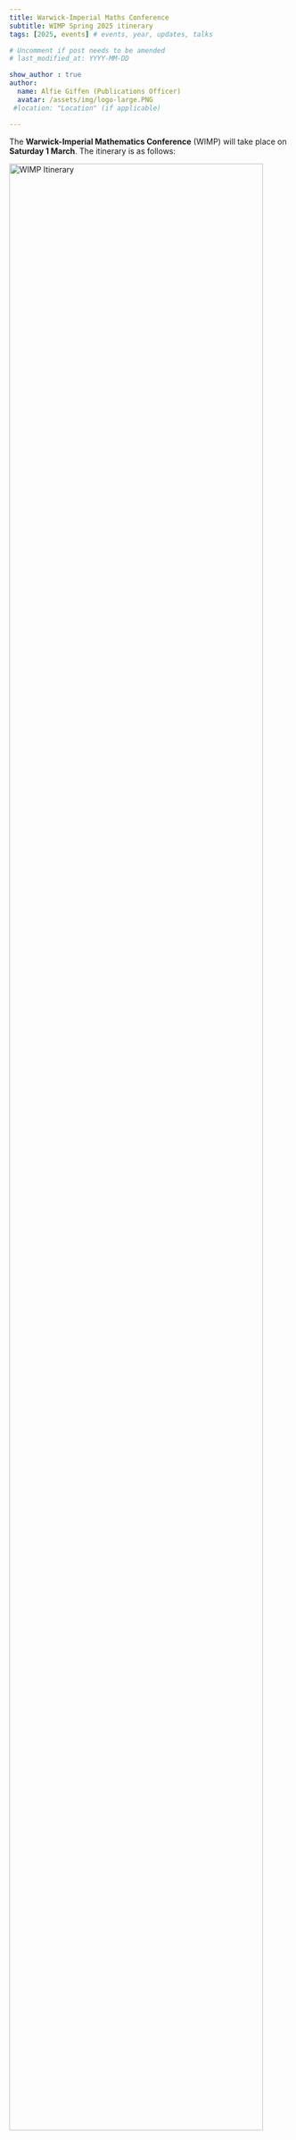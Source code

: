 ```yaml
---
title: Warwick-Imperial Maths Conference
subtitle: WIMP Spring 2025 itinerary
tags: [2025, events] # events, year, updates, talks

# Uncomment if post needs to be amended
# last_modified_at: YYYY-MM-DD

show_author : true
author:
  name: Alfie Giffen (Publications Officer)
  avatar: /assets/img/logo-large.PNG
 #location: "Location" (if applicable)

---
```


The **Warwick-Imperial Mathematics Conference** (WIMP) will take place on **Saturday 1 March**. The itinerary is as follows:

<img src="../assets/posts/2024-2025/WIMP Spring 2025 Itinerary.png" alt="WIMP Itinerary" width="95%"/>

Abstracts for the student talks can be found below.

The plenary talk will be given by Professor Darren Crowdy, from **0930** to **1030** in **Blackett LT1**.

Title: *The Story of Prime Functions*

<style>
blockquote {
    padding: 10px 20px 0 0;
    margin: 0 0 30px 0;
    font-size: 15px;
}
blockquote + blockquote {
    margin-top: -30px;
}
</style>

Abstract:
> Every undergraduate mathematician has used so-called “prime functions” many times, usually without knowing it. This talk aims to show that this class of functions are ubiquitous in mathematics, are especially useful in applications, and that their significance has historically been overlooked. The presentation should be accessible to most undergraduate and graduate students in mathematics.

## Student talk abstracts

### Warwick talks
Yung Kit So (*Geometric Inequalities via the ABP Method*): 
> In this talk, I will discuss how the Alexandrov-Bakelman-Pucci (ABP) method, which  recently became a popular tool for proving geometric inequalities, can be used to prove the isoperimetric inequality and the Sobolev inequality on manifolds with nonnegative Ricci curvature. I will explain the key steps of the ABP method, including the construction of the lower contact set, the use of normal mapping, and the role of convexity. I will also highlight why the ABP method is naturally suited for such proofs, as it connects to the ABP maximum principle and has natural geometric visualisation. To illustrate, I will first present a simple example: proving the isoperimetric inequality in R^n following Cabré’s proof. Then, I will explain how Brendle’s proof of the Sobolev inequality extends the ABP method to curved spaces (manifolds) by modifying the convexity condition to account for curvature. This talk will show how the ABP method links local function properties to global geometric and analytic results, demonstrating the power of intuitive geometric reasoning.


Kyle Thompson (*Sheaves and the Serre-Swan Theorem*):
> What is geometry? The study of shapes. What’s a shape? A space with some structure. What structure? A sheaf. Sheaves arise in mathematics all over the place, from geometry to logic, and – while complicated – they arise from the simple goal of studying the functions on a space. This talk focusses on studying the most basic applications of sheaves to construct the natural category in which to do geometry: the category of locally ringed spaces. Additionally, once we have a space, we care about what are called “vector bundles” over this space – objects constructed by taking a space and attaching a vector space to each point. By viewing these objects in terms of sheaves we can gain insight into their algebraic structure by introducing the powerful so-called Serre–Swan theorem. A theorem that has applications to topology, differential geometry, and algebraic geometry, giving us a comprehensive characterisation of the possible vector bundles we can define over any (reasonably nice) space.


Gengzhou Tan (*Goodwillie Calculus and Brown Representability*):
> We know from Brown Representability (Brown \\(1962\\)) that every generalized cohomology functor is representable from homotopy category to category of abelian group. Moreover, this sequence of spaces that represents a particular cohomology theory can be connected through a structure map and form a new topological object called spectrum. However, spectra contain generally more information than cohomology theories. More precisely, there might be more than one spectrum which represents a single cohomology theory (namely the phantom map). In this talk, we present a new way to correspond category of spectra with a special kind of functor, linear functor. This correspondence is finer than generalized cohomology theory in the way that the category of linear functor classifies spectra completely in a bijective correspondence. The way to define this functor relies on the theory of functor calculus which was first introduced by Goodwillie in a series of paper around \\(2000\\). Ideally, I will first introduce basic notions in Goodwillie Calculus and its analogy to ordinary calculus. Later, I will use notions we have developed to prove the correspondence between linear functor and spectra.


Kit Liu (*Structural Set Theory in Foundations*):
> Suppose you were asked, “is \\(3 \\in \\mathbb{N}\\)?” Being a natural number, \\(3\\) is indeed a member of \\(\\mathbb{N}\\), so the answer is “yes”. On the other hand, the question, “is \\(\\pi \\in \\mathbb{Q}\\)?”, would quickly receive an answer of “no”. Now, suppose you were then asked, “is \\(\\pi \\in \\log\\)?”

> You’d might pause for a moment, before again answering in the negative, but for a different reason than before. After all, \\(\\pi\\) is a number, and \\(\\log\\) is a function, so \\(\\\pi\\) being a member of \\(\\log\\) – whatever that means – would be ridiculous! A better answer might be to declare the question as meaningless.

> However, in the standard foundational framework of ZFC – Zermelo–Fraenkel set theory with Choice – everything is a set, so the question “is \\(\\pi \\in \\log\\)?” should have a yes-or-no answer. This viewpoint is at odds with how most mathematicians use sets in practice: we don't usually think of functions (or many other objects) as sets, because they're not meaningfully compatible with set operations nor relations, and the truth value of propositions involving these operations or relations applied to objects typically not considered to be sets depend purely on (arbitrary choices of) implementation details and will generally fail to be isomorphism invariant.

> Many of these quirks arise from the "global" nature of the set membership relation: it is always valid to compare any two arbitrary sets for membership and equality. However, in most practical contexts, sets are often *stratified*, in the sense that we usually don't have very long chains of membership containment, and sets from different strata are very rarely compared or combined.

> In this talk, we present the structuralist’s solution to this problem: a way of formulating the foundations of mathematics that more closely resembles how mathematicians actually manipulate sets in practice, by constructing "structural" sets connected together via *local* set membership relations between them.


### Imperial talks (Room 308)
Archie Brown (*Almost Ring Theory*):

> Originally introduced by Faltings, *almost Ring Theory* is a formal relaxation of the axioms of standard comutative algebra. It has since been developed mainly by Gaber and Ramero in their comprehensive textbook and famously utilised to great extend by Scholze in his Fields medal winning work on Perfectoid spaces. Somewhere between commutative algebra and category theory, Almost Mathematics is a major generalisation of much of the algebra which we learn. As such, it provides insights and novel techniques for proving a lot of classical results. Practically every object or theorem you know in commutative algebra has an almost counterpart. This talk will bring you up to speed on the basic definitions and ideas of the field before taking a glance at some of the new results I am attempting to work on. This mainly includes calculations of the Grothendieck group for certain classes of “almost” modules.


Jeffrey Chang (*Solving Tower of Hanoi and it's variants*):
> **TBC**


Chengyan Hu (*A deep talk in the group structure of elliptic curves*):
> **TBC**


John Zou (*From Gossip to Gospel: An Introduction to Ising inspired models in Opinion Dynamics*):
> Understanding how opinions evolve in a society is a central challenge in social science, with applications ranging from political polarization to the spread of misinformation. Predicting individual opinions is challenging, however, techniques from statistical mechanics allow predictions of collective behaviour despite individual unpredictability. In this talk we will explore opinion dynamics using Ising-like models, introducing some well-known models including the voter model and the majority rule model. We will use the context of rumour spreading on a random graph and present findings using numerical methods such as Monte-Carlo simulations to analyse the emergence of consensus. Through this interdisciplinary lens, we aim to highlight how mathematical physics can provide insights into real-world social dynamics.


Leonardo Wang (*Combinatorial Nullstellensatz: Polynomial Methods in Additive Combinatorics and Graph Coloring*):
> A spin-off, and in some ways a stronger version of Hilbert's Nullstellensatz in Algebraic Geometry, the methodology of Combinatorial Nullstellensatz relies on the ingenious idea of embedding information - often about sets or graphs - in a polynomial. Often, through exploiting the finiteness of its zero set and by maneuvering its degree, one can prove existence magically - even though such an existence is non-constructive, one can still extract an immense amount of information through this algebraic technique. In this talk, I will introduce the theorem and explore its applications in two areas: graph coloring and additive combinatorics. I'll first demonstrate its prominent role in additive combinatorics, including zero-sum problems and sum-set inequalities. Then I will showcase its use in proving the existence of proper graph colorings, with applications in identifying degree of choosability of graphs as well as hypergraph coloring and more. Overall, this talk will highlight how polynomial methods provide a unifying framework for diverse combinatorial problems.


Xinyan Wang (*Exploring Dependence: The Power of Copulas*):
> Traditional methods like linear regression and multivariate distributions often struggle to find non-linear dependencies and tail risks. This talk will introduce copulas as a powerful alternative for modeling complex dependency between datasets. We’ll start by introducing different correlation coefficients, including Pearson’s rho and Kendall’s tau. Then explore Sklar’s theorem and the role of copulas in multivariate analysis. In a discussion of a bivariate Gaussian copula, its mathematical basis, estimation of its parameters, and fitting in practice will then be discussed. Other copula types, such as Archimedean and \\(t\\)-Copula, and use with continuous and discrete data will then follow.
